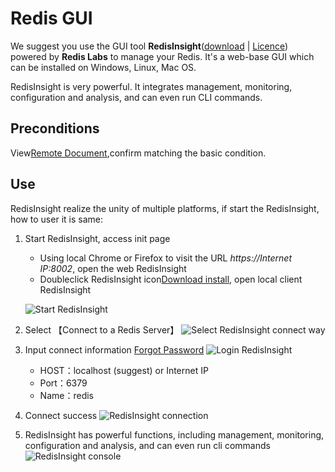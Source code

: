 # Redis GUI

We suggest you use the GUI tool **RedisInsight**([download](https://redislabs.com/redisinsight/) | [Licence](https://redislabs.com/redis-insight-license-terms)) powered by **Redis Labs** to manage your Redis. It's a web-base GUI which can be installed on Windows, Linux, Mac OS.

RedisInsight is very powerful. It integrates management, monitoring, configuration and analysis, and can even run CLI commands.


## Preconditions

View[Remote Document](/solution-remote.md),confirm matching the basic condition.

## Use

RedisInsight realize the unity of multiple platforms, if start the RedisInsight, how to user it is same: 

1. Start RedisInsight, access init page
   * Using local Chrome or Firefox to visit the URL  *https://Internet IP:8002*, open the web RedisInsight
   * Doubleclick RedisInsight icon[Download install](https://redislabs.com/redisinsight/), open local client RedisInsight

   ![Start RedisInsight](https://libs.websoft9.com/Websoft9/DocsPicture/en/redis/redisinsight-login-websoft9.png)

2. Select 【Connect to a Redis Server】
   ![Select RedisInsight connect way](https://libs.websoft9.com/Websoft9/DocsPicture/en/redis/redisinsight-connect001-websoft9.png)

3. Input connect information [Forgot Password](/stack-accounts.md#redis)
   ![Login RedisInsight](https://libs.websoft9.com/Websoft9/DocsPicture/en/redis/redisinsight-connect002-websoft9.png)
   
   * HOST：localhost (suggest) or  Internet IP
   * Port：6379
   * Name：redis

4. Connect success
   ![RedisInsight connection](https://libs.websoft9.com/Websoft9/DocsPicture/en/redis/redisinsight-connectss-websoft9.png)

5. RedisInsight has powerful functions, including management, monitoring, configuration and analysis, and can even run cli commands
   ![RedisInsight console](https://libs.websoft9.com/Websoft9/DocsPicture/en/redis/redisinsight-consolegui-websoft9.png)
